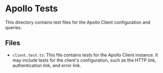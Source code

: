 # Apollo Tests

This directory contains test files for the Apollo Client configuration and queries.

## Files

*   `client.test.ts`: This file contains tests for the Apollo Client instance. It may include tests for the client's configuration, such as the HTTP link, authentication link, and error link.
